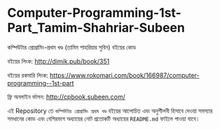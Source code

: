 # Computer-Programming-1st-Part_Tamim-Shahriar-Subeen
কম্পিউটার প্রোগ্রামিং-প্রথম খণ্ড (তামিম শাহরিয়ার সুবিন) বইয়ের কোড

বইয়ের লিংক: http://dimik.pub/book/351

বইয়ের রকমারি লিংক: https://www.rokomari.com/book/166987/computer-programming--1st-part

ফ্রি অনলাইন র্ভাসন: http://cpbook.subeen.com/

এই Repository তে ‍‍`কম্পিউটার প্রোগ্রামিং প্রথম খণ্ড` বইয়ের আলোচিত এবং অনুশীলনী হিসাবে দেওয়া সমস্যার সমধানের কোড এবং বেশিরভাগ অধ্যায়ের নোট ‍প্রতোকটি অধ্যায়ের `README.md‍` ফাইলে পাওয়া যাবে।
